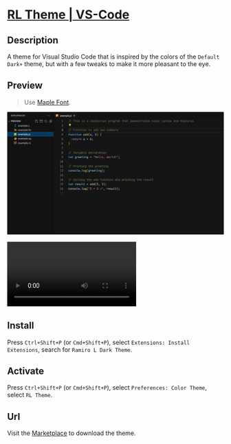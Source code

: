 # [RL Theme | VS-Code](https://marketplace.visualstudio.com/items?itemName=RamiroL.rl-theme)

## Description

A theme for Visual Studio Code that is inspired by the colors of the `Default Dark+` theme, but with a few tweaks to make it more pleasant to the eye.

## Preview

> Use [Maple Font](https://github.com/subframe7536/maple-font).

![Preview RL Theme](https://github.com/ramiro-l/RL-Theme-VS-Code/blob/main/preview/img/example.js.png?raw=true)

<video src="https://github.com/ramiro-l/RL-Theme-VS-Code/blob/main/preview/video/theme.mp4?raw=true" title="Preview RL Theme"></video>

## Install

Press `Ctrl+Shift+P` (or `Cmd+Shift+P`), select `Extensions: Install Extensions`, search for `Ramiro L Dark Theme`.

## Activate

Press `Ctrl+Shift+P` (or `Cmd+Shift+P`), select `Preferences: Color Theme`, select `RL Theme`.

## Url

Visit the [Marketplace](https://marketplace.visualstudio.com/items?itemName=RamiroL.rl-theme) to download the theme.
